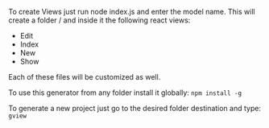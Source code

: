 To create Views just run node index.js and enter the model name. This will create a folder /<model-name> and inside it the following react views:

* Edit
* Index
* New
* Show

Each of these files will be customized as well. 

To use this generator from any folder install it globally:
`npm install -g` 

To generate a new project just go to the desired folder destination and type:
`gview`
